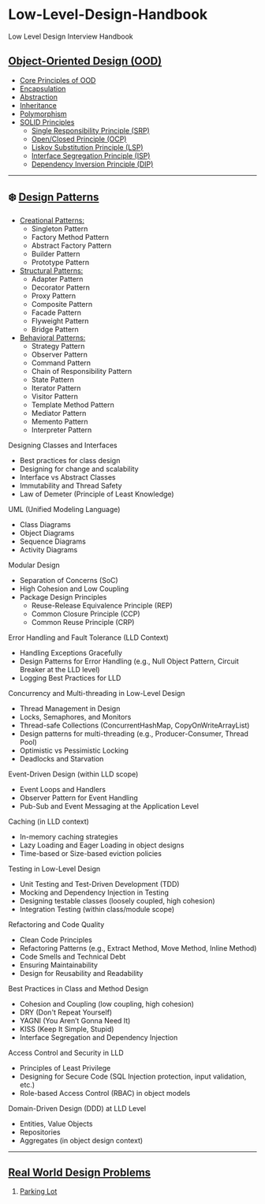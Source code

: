 # Low-Level-Design-Handbook

Low Level Design Interview Handbook

## [Object-Oriented Design (OOD)](📂%20ObjectOrientedDesign/📜%20README.md#object-oriented-design-ood)

- [Core Principles of OOD](📂%20ObjectOrientedDesign/📜%20README.md#core-principles-of-object-oriented-design-ood)
- [Encapsulation](📂%20ObjectOrientedDesign/📜%20README.md#encapsulation)
- [Abstraction](📂%20ObjectOrientedDesign/📜%20README.md#abstraction)
- [Inheritance](📂%20ObjectOrientedDesign/📜%20README.md#inheritance)
- [Polymorphism](📂%20ObjectOrientedDesign/📜%20README.md#polymorphism)
- [SOLID Principles](📂%20ObjectOrientedDesign/📂%20SolidPrinciples/SolidPrinciples.md#solid-principles)
  - [Single Responsibility Principle (SRP)](📂%20ObjectOrientedDesign/📂%20SolidPrinciples/SingleResponsibilityPrinciple.md#single-reponsibility-principle-srp)
  - [Open/Closed Principle (OCP)](📂%20ObjectOrientedDesign/📂%20SolidPrinciples/OpenClosedPrinciple.md#open-closed-principle-ocp)
  - [Liskov Substitution Principle (LSP)](📂%20ObjectOrientedDesign/📂%20SolidPrinciples/LiskovSubstitutionPrinciple.md#liskov-substitution-principle-lsp)
  - [Interface Segregation Principle (ISP)](📂%20ObjectOrientedDesign/📂%20SolidPrinciples/InterfaceSegregationPrinciple.md#interface-segregation-principle)
  - [Dependency Inversion Principle (DIP)](📂%20ObjectOrientedDesign/📂%20SolidPrinciples/DependencyInversionPrinciple.md#dependency-inversion-principle-dip)

<hr>

## ❄️ [Design Patterns](DesignPatterns/DesignPatterns.md#design-patterns)
- [Creational Patterns:](DesignPatterns/DesignPatterns.md#creational-patterns)
  - Singleton Pattern
  - Factory Method Pattern
  - Abstract Factory Pattern
  - Builder Pattern
  - Prototype Pattern
- [Structural Patterns:](DesignPatterns/DesignPatterns.md#structural-patterns)
  - Adapter Pattern
  - Decorator Pattern
  - Proxy Pattern
  - Composite Pattern
  - Facade Pattern
  - Flyweight Pattern
  - Bridge Pattern
- [Behavioral Patterns:](DesignPatterns/DesignPatterns.md#behavioral-patterns)
  - Strategy Pattern
  - Observer Pattern
  - Command Pattern
  - Chain of Responsibility Pattern
  - State Pattern
  - Iterator Pattern
  - Visitor Pattern
  - Template Method Pattern
  - Mediator Pattern
  - Memento Pattern
  - Interpreter Pattern

Designing Classes and Interfaces

- Best practices for class design
- Designing for change and scalability
- Interface vs Abstract Classes
- Immutability and Thread Safety
- Law of Demeter (Principle of Least Knowledge)

UML (Unified Modeling Language)

- Class Diagrams
- Object Diagrams
- Sequence Diagrams
- Activity Diagrams

Modular Design

- Separation of Concerns (SoC)
- High Cohesion and Low Coupling
- Package Design Principles
  - Reuse-Release Equivalence Principle (REP)
  - Common Closure Principle (CCP)
  - Common Reuse Principle (CRP)

Error Handling and Fault Tolerance (LLD Context)

- Handling Exceptions Gracefully
- Design Patterns for Error Handling (e.g., Null Object Pattern, Circuit Breaker at the LLD level)
- Logging Best Practices for LLD

Concurrency and Multi-threading in Low-Level Design

- Thread Management in Design
- Locks, Semaphores, and Monitors
- Thread-safe Collections (ConcurrentHashMap, CopyOnWriteArrayList)
- Design patterns for multi-threading (e.g., Producer-Consumer, Thread Pool)
- Optimistic vs Pessimistic Locking
- Deadlocks and Starvation

Event-Driven Design (within LLD scope)

- Event Loops and Handlers
- Observer Pattern for Event Handling
- Pub-Sub and Event Messaging at the Application Level

Caching (in LLD context)

- In-memory caching strategies
- Lazy Loading and Eager Loading in object designs
- Time-based or Size-based eviction policies

Testing in Low-Level Design

- Unit Testing and Test-Driven Development (TDD)
- Mocking and Dependency Injection in Testing
- Designing testable classes (loosely coupled, high cohesion)
- Integration Testing (within class/module scope)

Refactoring and Code Quality

- Clean Code Principles
- Refactoring Patterns (e.g., Extract Method, Move Method, Inline Method)
- Code Smells and Technical Debt
- Ensuring Maintainability
- Design for Reusability and Readability

Best Practices in Class and Method Design

- Cohesion and Coupling (low coupling, high cohesion)
- DRY (Don't Repeat Yourself)
- YAGNI (You Aren’t Gonna Need It)
- KISS (Keep It Simple, Stupid)
- Interface Segregation and Dependency Injection

Access Control and Security in LLD

- Principles of Least Privilege
- Designing for Secure Code (SQL Injection protection, input validation, etc.)
- Role-based Access Control (RBAC) in object models

Domain-Driven Design (DDD) at LLD Level

- Entities, Value Objects
- Repositories
- Aggregates (in object design context)

---

## [Real World Design Problems](#real-world-design-problems)
1. [Parking Lot](https://github.com/AkshayChandole/Low-Level-Design-Handbook/blob/main/real-world-design-problems/ParkingLot.md#parking-lot)
